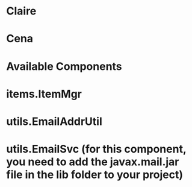 Claire
======



Cena
====



Available Components
====================
items.ItemMgr
=============
utils.EmailAddrUtil
===================
utils.EmailSvc   (for this component, you need to add the javax.mail.jar file in the lib folder to your project)
================================================================================================================

